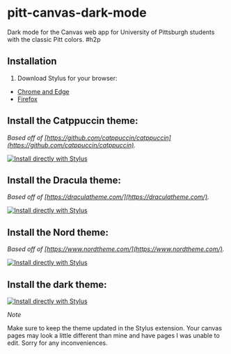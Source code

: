 # pitt-canvas-dark-mode
 
Dark mode for the Canvas web app for University of Pittsburgh students with the classic Pitt colors. #h2p

## Installation
 
1. Download Stylus for your browser:
  - [Chrome and Edge](https://chrome.google.com/webstore/detail/stylus/clngdbkpkpeebahjckkjfobafhncgmne?hl=en)
  - [Firefox](https://addons.mozilla.org/firefox/addon/styl-us/)

## Install the Catppuccin theme:
 
_Based off of [https://github.com/catppuccin/catppuccin](https://github.com/catppuccin/catppuccin)._
 
[![Install directly with Stylus](https://img.shields.io/badge/Install%20directly%20with-Stylus-00adad.svg)](https://raw.githubusercontent.com/h0rv/pitt-canvas-dark-mode/master/catppuccin-theme/theme.user.css)

## Install the Dracula theme:
 
_Based off of [https://draculatheme.com/](https://draculatheme.com/)._
 
[![Install directly with Stylus](https://img.shields.io/badge/Install%20directly%20with-Stylus-00adad.svg)](https://raw.githubusercontent.com/h0rv/pitt-canvas-dark-mode/master/dracula-theme/theme.user.css)
 
## Install the Nord theme:

_Based off of [https://www.nordtheme.com/](https://www.nordtheme.com/)._
 
[![Install directly with Stylus](https://img.shields.io/badge/Install%20directly%20with-Stylus-00adad.svg)](https://raw.githubusercontent.com/h0rv/pitt-canvas-dark-mode/master/nord-theme/theme.user.css) 
 
## Install the dark theme:
 
[![Install directly with Stylus](https://img.shields.io/badge/Install%20directly%20with-Stylus-00adad.svg)](https://raw.githubusercontent.com/h0rv/pitt-canvas-dark-mode/master/dark-theme/theme.user.css)

_Note_
 
Make sure to keep the theme updated in the Stylus extension. Your canvas pages may look a little different than mine and have pages I was unable to edit. Sorry for any inconveniences.
